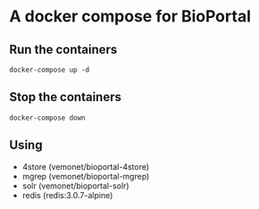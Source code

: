 
# A docker compose for BioPortal

## Run the containers

`docker-compose up -d`

## Stop the containers

`docker-compose down`


## Using

* 4store (vemonet/bioportal-4store)
* mgrep (vemonet/bioportal-mgrep)
* solr (vemonet/bioportal-solr)
* redis (redis:3.0.7-alpine)
